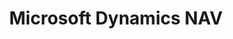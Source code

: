 ---
title: "Microsoft Dynamics NAV"
seoTitle: "Microsoft Dynamics NAV"
seoDescription: "Omnico had a common challenge: how to integrate SYSPRO into multiple sales channels. Our solution? A Magento B2B and B2C e-commerce website integrated with Stock2Shop. We worked closely with Omnico to create the perfect solution to suit their needs. Read more!"
lead: "Omnico is a major importer of lifestyle, cycle and electronic brands, including GoPro, Canondale, Giro, Stages, Ryder and Red-e."
summary: "Formerly Sage Pastel Partner: This tried and tested accounting software includes direct bank feeds and many useful cloud features to help you boost productivity."
image: "/images/dynamics.png"
imageAlt: "Microsoft Dynamics NAV"
imageTitle: "Microsoft Dynamics NAV"
imageWidth: "148"
category: "logistics"
aliases: "/dynamics/dynamics/"
weight: 17
---